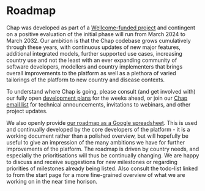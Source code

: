 # Roadmap

Chap was developed as part of a [Wellcome-funded project](https://dhis2.org/wellcome-grant-climate-health/) and contingent on a positive evaluation of the initial phase will run from March 2024 to March 2032. Our ambition is that the Chap codebase grows cumulatively through these years, with continuous updates of new major features, additional integrated models, further supported use cases, increasing country use and not the least with an ever expanding community of software developers, modellers and country implementers that brings overall improvements to the platform as well as a plethora of varied tailorings of the platform to new country and disease contexts.

To understand where Chap is going, please consult (and get involved with) our fully open [development plans](https://github.com/orgs/dhis2-chap/projects/4) for the weeks ahead, or join our [Chap email list](https://sympa.uio.no/hisp.uio.no/subscribe/chap-updates) for technical announcements, invitations to webinars, and other project updates.

We also openly provide [our roadmap as a Google spreadsheet](https://docs.google.com/spreadsheets/d/1AeGUHV8F1LxAZNAcnF3GMCHlcvnsiGnAZCBy20AXfic/edit?gid=497155021#gid=497155021). This is used and continually developed by the core developers of the platform - it is a working document rather than a polished overview, but will hopefully be useful to give an impression of the many ambitions we have for further improvements of the platform. The roadmap is driven by country needs, and especially the prioritisations will thus be continually changing. We are happy to discuss and receive suggestions for new milestones or regarding priorities of milestones already being listed. Also consult the todo-list linked to from the start page for a more fine-grained overview of what we are working on in the near time horison.
